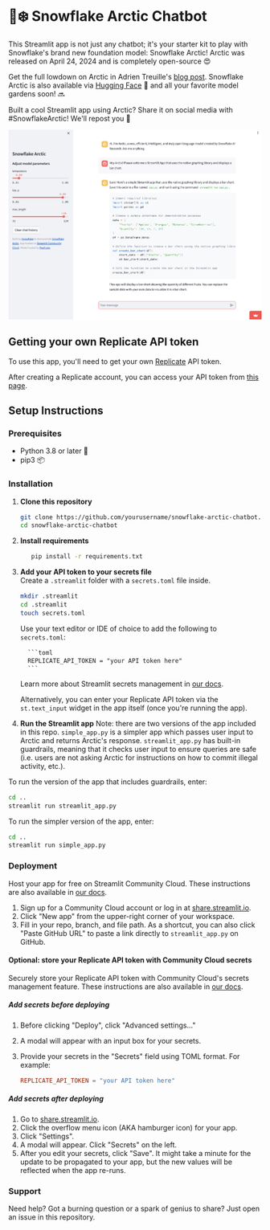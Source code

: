 # 🤖❄️ Snowflake Arctic Chatbot

This Streamlit app is not just any chatbot; it's your starter kit to play with Snowflake's brand new foundation model: Snowflake Arctic! Arctic was released on April 24, 2024 and is completely open-source 😍

Get the full lowdown on Arctic in Adrien Treuille's [blog post](http://blog.streamlit.io/introducing-snowflake-arctic/). Snowflake Arctic is also available via [Hugging Face](https://huggingface.co/Snowflake/snowflake-arctic-instruct) 🤗 and all your favorite model gardens soon! 🔜

Built a cool Streamlit app using Arctic? Share it on social media with #SnowflakeArctic! We'll repost you 🫡

![Streamlit app chatbot for Snowflake Arctic](Streamlit-Arctic-Screenshot.png)

## Getting your own Replicate API token

To use this app, you'll need to get your own [Replicate](https://replicate.com/) API token.

After creating a Replicate account, you can access your API token from [this page](https://replicate.com/account/api-tokens).

## Setup Instructions

### Prerequisites

- Python 3.8 or later 🐍
- pip3 📦

### Installation

1.  **Clone this repository**

    ```bash
    git clone https://github.com/yourusername/snowflake-arctic-chatbot.git
    cd snowflake-arctic-chatbot
    ```

2.  **Install requirements**

    ```bash
       pip install -r requirements.txt
    ```

3.  **Add your API token to your secrets file**\
    Create a `.streamlit` folder with a `secrets.toml` file inside.

    ```bash
    mkdir .streamlit
    cd .streamlit
    touch secrets.toml
    ```

    Use your text editor or IDE of choice to add the following to `secrets.toml`:

          ```toml
          REPLICATE_API_TOKEN = "your API token here"
          ```

    Learn more about Streamlit secrets management in [our docs](https://docs.streamlit.io/deploy/streamlit-community-cloud/deploy-your-app/secrets-management).

    Alternatively, you can enter your Replicate API token via the `st.text_input` widget in the app itself (once you're running the app).

4.  **Run the Streamlit app**
    Note: there are two versions of the app included in this repo. `simple_app.py` is a simpler app which passes user input to Arctic and returns Arctic's response. `streamlit_app.py` has built-in guardrails, meaning that it checks user input to ensure queries are safe (i.e. users are not asking Arctic for instructions on how to commit illegal activity, etc.).

To run the version of the app that includes guardrails, enter:

```bash
cd ..
streamlit run streamlit_app.py
```

To run the simpler version of the app, enter:

```bash
cd ..
streamlit run simple_app.py
```

### Deployment

Host your app for free on Streamlit Community Cloud. These instructions are also available in [our docs](https://docs.streamlit.io/deploy/streamlit-community-cloud/deploy-your-app).

1. Sign up for a Community Cloud account or log in at [share.streamlit.io](https://share.streamlit.io/).
2. Click "New app" from the upper-right corner of your workspace.
3. Fill in your repo, branch, and file path. As a shortcut, you can also click "Paste GitHub URL" to paste a link directly to `streamlit_app.py` on GitHub.

#### Optional: store your Replicate API token with Community Cloud secrets

Securely store your Replicate API token with Community Cloud's secrets management feature. These instructions are also available in [our docs](https://docs.streamlit.io/deploy/streamlit-community-cloud/deploy-your-app/secrets-management).

##### Add secrets before deploying

1. Before clicking "Deploy", click "Advanced settings..."
2. A modal will appear with an input box for your secrets.
3. Provide your secrets in the "Secrets" field using TOML format. For example:

   ```toml
   REPLICATE_API_TOKEN = "your API token here"
   ```

##### Add secrets after deploying

1. Go to [share.streamlit.io](https://share.streamlit.io/).
2. Click the overflow menu icon (AKA hamburger icon) for your app.
3. Click "Settings".
4. A modal will appear. Click "Secrets" on the left.
5. After you edit your secrets, click "Save". It might take a minute for the update to be propagated to your app, but the new values will be reflected when the app re-runs.

### Support

Need help? Got a burning question or a spark of genius to share? Just open an issue in this repository.
